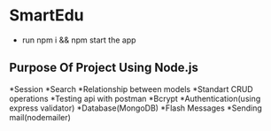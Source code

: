 # SmartEdu
* run npm i && npm start the app
## Purpose Of Project Using Node.js
*Session
*Search
*Relationship between models
*Standart CRUD operations 
*Testing api with postman
*Bcrypt
*Authentication(using express validator)
*Database(MongoDB)
*Flash Messages
*Sending mail(nodemailer)
